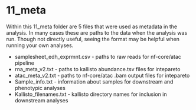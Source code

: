 # 11_meta
Within this 11_meta folder are 5 files that were used as metadata in the analysis. In many cases these are paths to the data when the analysis was run. Though not directly useful, seeing the format may be helpful when running your own analyses.

- samplesheet_edh_exprmnt.csv - paths to raw reads for nf-core/atac pipeline
- rna_meta_v2.txt - paths to kallisto abundance.tsv files for intepareto
- atac_meta_v2.txt - paths to nf-core/atac .bam output files for intepareto
- Sample_info.txt - information about samples for downstream and phenotypic analyses
- Kallisto_filenames.txt - kallisto directory names for inclusion in downstream analyses